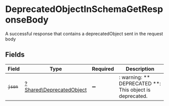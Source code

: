# DeprecatedObjectInSchemaGetResponseBody

A successful response that contains a deprecatedObject sent in the request body


## Fields

| Field                                                               | Type                                                                | Required                                                            | Description                                                         |
| ------------------------------------------------------------------- | ------------------------------------------------------------------- | ------------------------------------------------------------------- | ------------------------------------------------------------------- |
| ~~`json`~~                                                          | [?Shared\DeprecatedObject](../../Models/Shared/DeprecatedObject.md) | :heavy_minus_sign:                                                  | : warning: ** DEPRECATED **: This object is deprecated.             |